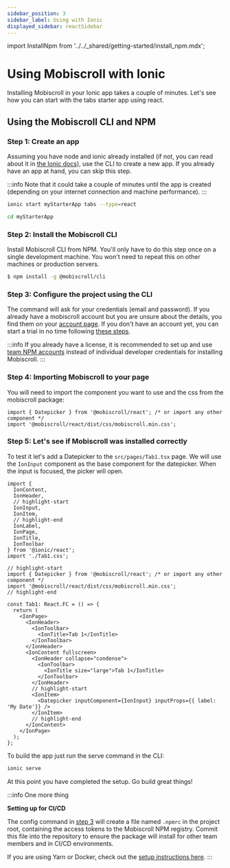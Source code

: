 ```yaml
---
sidebar_position: 3
sidebar_label: Using with Ionic
displayed_sidebar: reactSidebar
---
```


import InstallNpm from '../../_shared/getting-started/install_npm.mdx';

# Using Mobiscroll with Ionic

Installing Mobiscroll in your Ionic app takes a couple of minutes. Let's see how you can start with the tabs starter app using react.


## Using the Mobiscroll CLI and NPM

### Step 1: Create an app

Assuming you have node and ionic already installed (if not, you can read about it in [the Ionic docs](https://ionicframework.com/#cli)), use the CLI to create a new app.
If you already have an app at hand, you can skip this step.

:::info
Note that it could take a couple of minutes until the app is created (depending on your internet connection and machine performance).
:::

```bash
ionic start myStarterApp tabs --type=react
```
```bash
cd myStarterApp
```

### Step 2: Install the Mobiscroll CLI

Install Mobiscroll CLI from NPM. You'll only have to do this step once on a single development machine. You won't need to repeat this on other machines or production servers.

```bash
$ npm install -g @mobiscroll/cli
```

### Step 3: Configure the project using the CLI

<InstallNpm framework="ionic" />

The command will ask for your credentials (email and password). If you already have a mobiscroll account but you are unsure about the details, you find them on your [account page](https://mobiscroll.com/account). If you don't have an account yet, you can start a trial in no time following [these steps](./installation.md#starting-with-the-trial).

:::info
If you already have a license, it is recommended to set up and use [team NPM accounts](http://help.mobiscroll.com/en/articles/8095168-team-npm-accounts) instead of individual developer credentials for installing Mobiscroll.
:::

### Step 4: Importing Mobiscroll to your page

You will need to import the component you want to use and the css from the mobiscroll package:

```tsx
import { Datepicker } from '@mobiscroll/react'; /* or import any other component */
import '@mobiscroll/react/dist/css/mobiscroll.min.css';
```

### Step 5: Let's see if Mobiscroll was installed correctly

To test it let's add a Datepicker to the `src/pages/Tab1.tsx` page. We will use the `IonInput` component as the base component for the datepicker. When the input is focused, the picker will open.

```tsx
import {
  IonContent,
  IonHeader,
  // highlight-start
  IonInput,
  IonItem,
  // highlight-end
  IonLabel,
  IonPage,
  IonTitle,
  IonToolbar
} from '@ionic/react';
import './Tab1.css';

// highlight-start
import { Datepicker } from '@mobiscroll/react'; /* or import any other component */
import '@mobiscroll/react/dist/css/mobiscroll.min.css';
// highlight-end

const Tab1: React.FC = () => {
  return (
    <IonPage>
      <IonHeader>
        <IonToolbar>
          <IonTitle>Tab 1</IonTitle>
        </IonToolbar>
      </IonHeader>
      <IonContent fullscreen>
        <IonHeader collapse="condense">
          <IonToolbar>
            <IonTitle size="large">Tab 1</IonTitle>
          </IonToolbar>
        </IonHeader>
        // highlight-start
        <IonItem>
          <Datepicker inputComponent={IonInput} inputProps={{ label: 'My Date'}} />
        </IonItem>
        // highlight-end
      </IonContent>
    </IonPage>
  );
};
```

To build the app just run the serve command in the CLI:

```bash
ionic serve
```

At this point you have completed the setup. Go build great things!

:::info One more thing

**Setting up for CI/CD**

The config command in [step 3](#step-3-configure-the-project-using-the-cli) will create a file named `.npmrc` in the project root, containing the access tokens to the Mobiscroll NPM registry. Commit this file into the repository to ensure the package will install for other team members and in CI/CD environments.

If you are using Yarn or Docker, check out the [setup instructions here](./installation.md#setting-up-for-cicd).
:::
